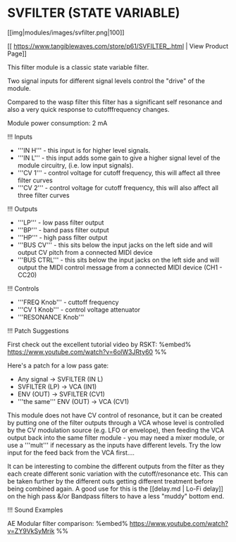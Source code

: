 # SVFILTER (STATE VARIABLE)
[[img|modules/images/svfilter.png|100]]

[[ https://www.tangiblewaves.com/store/p61/SVFILTER_.html | View Product Page]]

This filter module is a classic state variable filter.

Two signal inputs for different signal levels control the "drive" of the module.  

Compared to the wasp filter this filter has a significant self resonance and also a very quick response to cutofffrequency changes.

Module power consumption: 2 mA

!!! Inputs
* '''IN H'''  - this input is for higher level signals.
* '''IN L'''  - this input adds some gain to give a higher signal level of the module circuitry, (i.e. low input signals).
* '''CV 1''' - control voltage for cutoff frequency, this will affect all three filter curves
* '''CV 2''' - control voltage for cutoff frequency, this will also affect all three filter curves

!!! Outputs
* '''LP''' - low pass filter output
* '''BP''' - band pass filter output
* '''HP''' - high pass filter output
* '''BUS CV''' - this sits below the input jacks on the left side and will output CV pitch from a connected MIDI device
* '''BUS CTRL''' - this sits below the input jacks on the left side and will output the MIDI control message from a connected MIDI device (CH1 - CC20)

!!! Controls
* '''FREQ Knob''' - cuttoff frequency
* '''CV 1 Knob''' - control voltage attenuator
* '''RESONANCE Knob'''

!!! Patch Suggestions

First check out the excellent tutorial video by RSKT:
%embed% https://www.youtube.com/watch?v=6olW3JRty60 %%

Here's a patch for a low pass gate:
* Any signal -> SVFILTER (IN L)
* SVFILTER (LP) -> VCA (IN1)
* ENV (OUT) -> SVFILTER (CV1)
* '''the same''' ENV (OUT) -> VCA (CV1)

This module does not have CV control of resonance, but it can be created by putting one of the filter outputs through a VCA whose level is controlled by the CV modulation source (e.g. LFO or envelope), then feeding the VCA output back into the same filter module - you may need a mixer module, or use a '''mult''' if necessary as the inputs have different levels. Try the low input for the feed back from the VCA first....

It can be interesting to combine the different outputs from the filter as they each create different sonic variation with the cutoff/resonance etc.  This can be taken further by the different outs getting different treatment before being combined again. A good use for this is the [[delay.md | Lo-Fi delay]] on the high pass &/or Bandpass filters to have a less "muddy" bottom end.

!!! Sound Examples

AE Modular filter comparison:
%embed% https://www.youtube.com/watch?v=ZY9VkSyMrik %%

